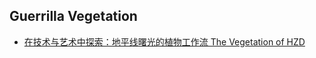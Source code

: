 ## Guerrilla Vegetation
* [在技术与艺术中探索：地平线曙光的植物工作流 The Vegetation of HZD](https://zhuanlan.zhihu.com/p/76729715)
